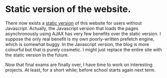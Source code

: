 Static version of the website.
=========
There now exists a [static version](http://www.dllu.net/s/) of this website for users without Javascript. Actually, the Javascript version that loads the pages asynchronously using AJAX has very few benefits over the static version. I suppose the only real benefit is my own poorly-written prefetch engine, which is somewhat buggy. In the Javascript version, the blog is more colourful but that is purely cosmetic. I might just replace the entire site with the static version in the future.

Now that final exams are finally over, I have time to work on interesting projects. At least, for a short while; before school starts again next term.
